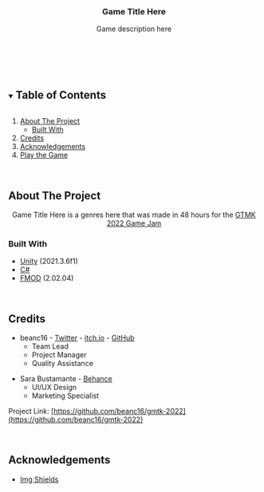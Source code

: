 <!-- PROJECT SHIELDS -->
<!--
*** I'm using markdown "reference style" links for readability.
*** Reference links are enclosed in brackets [ ] instead of parentheses ( ).
*** See the bottom of this document for the declaration of the reference variables
*** for contributors-url, forks-url, etc. This is an optional, concise syntax you may use.
*** https://www.markdownguide.org/basic-syntax/#reference-style-links
-->

<!-- PROJECT LOGO -->
<br />
<p align="center">
  <!--
  <a href="https://github.com/beanc16/gmtk-2022">
    <img src="./Assets/_/Sprites/Promotional/favicon.png" alt="Logo" width="80" height="80">
  </a>
  -->

  <h3 align="center">Game Title Here</h3>

  <p align="center">
    Game description here
    <br />
    <!--
    <a href="https://itch.io/jam/gmtk-2021/rate/1078608"><strong>Play the Game »</strong></a>
    -->
    <br />
    <br />
  </p>
</p>

<!-- GAMEPLAY GIF -->
<!--
<div align="center">
  <a href="https://github.com/beanc16/gmtk-2022">
    <img src="./Assets/_/Sprites/Promotional/Gameplay.gif" alt="Gameplay" width="75%">
  </a>
</div>
-->
<br />
<br />



<!-- TABLE OF CONTENTS -->
<details open="open">
  <summary><h2 style="display: inline-block">Table of Contents</h2></summary>
  <ol>
    <li>
      <a href="#about-the-project">About The Project</a>
      <ul>
        <li><a href="#built-with">Built With</a></li>
      </ul>
    </li>
    <li><a href="#credits">Credits</a></li>
    <li><a href="#acknowledgements">Acknowledgements</a></li>
    <li><a href="#play-the-game">Play the Game</a></li>
  </ol>
</details>

<br />



<!-- ABOUT THE PROJECT -->
## About The Project
<div align="center">
  <!-- cover image -->
  <!--
  <a href="https://github.com/beanc16/gmtk-2022">
    <img src="./Assets/_/Sprites/Promotional/Cover_Image.png" alt="Cover Image" width="75%">
  </a>
  -->
</div>

<p align="center">
  Game Title Here is a genres here that was made in 48 hours for the 
  <a href="https://itch.io/jam/gmtk-jam-2022">
    GTMK 2022 Game Jam
  </a>
</p>


### Built With

* [Unity](https://unity.com) (2021.3.6f1)
* [C#](https://docs.microsoft.com/en-us/dotnet/csharp)
* [FMOD](https://fmod.com/) (2.02.04)

<br />



<!-- CREDITS -->
## Credits

* beanc16 - [Twitter](https://twitter.com/shocking_shots) - [itch.io](https://shockingshots.itch.io) - [GitHub](https://github.com/beanc16)
  * Team Lead
  * Project Manager
  * Quality Assistance

<!--
* Kevin Jeong - [itch.io](https://kjeong0.itch.io)
  * Programming
  * Level Design

* Philip (Silevran) - [itch.io](https://silevran.itch.io)
  * Programming
  * Level Design
-->

* Sara Bustamante - [Behance](https://www.behance.net/sarambustama)
    * UI/UX Design
    * Marketing Specialist

<!--
* Jonathan Michiemo - [Twitter](https://twitter.com/JonaCapt)
  * Art
  * Animation

* Henry - [Instagram](https://www.instagram.com/ctrlaltpaint)
  * Art

* Chansu Music - [Soundcloud](https://soundcloud.com/not_chance)
  * Music

* Charles Kieswetter - [Twitter](https://twitter.com/charleswkeys)
  * SFX
-->



Project Link: [https://github.com/beanc16/gmtk-2022](https://github.com/beanc16/gmtk-2022)

<br />



<!-- ACKNOWLEDGEMENTS -->
## Acknowledgements

<!-- Add plugins and dependencies here -->
* [Img Shields](https://shields.io)

<br />



<!-- Play the Game -->
<!--
## [Play the Game](https://itch.io/jam/gmtk-2021/rate/1078608)
-->


<!-- MARKDOWN LINKS & IMAGES -->
<!-- https://www.markdownguide.org/basic-syntax/#reference-style-links -->

<!-- Custom -->
<!-- Add any custom links or images here -->

<!-- Default -->
[contributors-shield]: https://img.shields.io/github/contributors/github_username/repo.svg?style=for-the-badge
[contributors-url]: https://github.com/github_username/repo/graphs/contributors
[forks-shield]: https://img.shields.io/github/forks/github_username/repo.svg?style=for-the-badge
[forks-url]: https://github.com/github_username/repo/network/members
[stars-shield]: https://img.shields.io/github/stars/github_username/repo.svg?style=for-the-badge
[stars-url]: https://github.com/github_username/repo/stargazers
[issues-shield]: https://img.shields.io/github/issues/github_username/repo.svg?style=for-the-badge
[issues-url]: https://github.com/github_username/repo/issues
[license-shield]: https://img.shields.io/github/license/github_username/repo.svg?style=for-the-badge
[license-url]: https://github.com/github_username/repo/blob/master/LICENSE.txt
[linkedin-shield]: https://img.shields.io/badge/-LinkedIn-black.svg?style=for-the-badge&logo=linkedin&colorB=555
[linkedin-url]: https://linkedin.com/in/github_username
